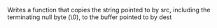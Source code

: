 Writes a function that copies the string pointed to by src, including the terminating null byte (\0), to the buffer pointed to by dest

